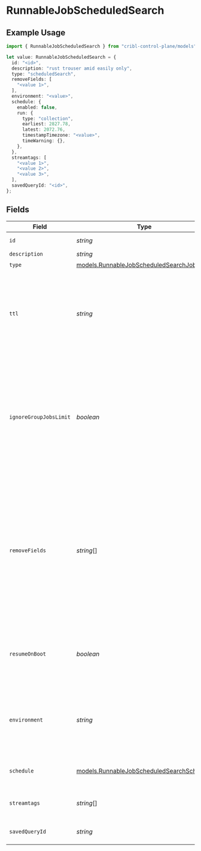 # RunnableJobScheduledSearch

## Example Usage

```typescript
import { RunnableJobScheduledSearch } from "cribl-control-plane/models";

let value: RunnableJobScheduledSearch = {
  id: "<id>",
  description: "rust trouser amid easily only",
  type: "scheduledSearch",
  removeFields: [
    "<value 1>",
  ],
  environment: "<value>",
  schedule: {
    enabled: false,
    run: {
      type: "collection",
      earliest: 2827.78,
      latest: 2072.76,
      timestampTimezone: "<value>",
      timeWarning: {},
    },
  },
  streamtags: [
    "<value 1>",
    "<value 2>",
    "<value 3>",
  ],
  savedQueryId: "<id>",
};
```

## Fields

| Field                                                                                                                                                                                                    | Type                                                                                                                                                                                                     | Required                                                                                                                                                                                                 | Description                                                                                                                                                                                              |
| -------------------------------------------------------------------------------------------------------------------------------------------------------------------------------------------------------- | -------------------------------------------------------------------------------------------------------------------------------------------------------------------------------------------------------- | -------------------------------------------------------------------------------------------------------------------------------------------------------------------------------------------------------- | -------------------------------------------------------------------------------------------------------------------------------------------------------------------------------------------------------- |
| `id`                                                                                                                                                                                                     | *string*                                                                                                                                                                                                 | :heavy_minus_sign:                                                                                                                                                                                       | Unique ID for this Job                                                                                                                                                                                   |
| `description`                                                                                                                                                                                            | *string*                                                                                                                                                                                                 | :heavy_minus_sign:                                                                                                                                                                                       | N/A                                                                                                                                                                                                      |
| `type`                                                                                                                                                                                                   | [models.RunnableJobScheduledSearchJobType](../models/runnablejobscheduledsearchjobtype.md)                                                                                                               | :heavy_check_mark:                                                                                                                                                                                       | N/A                                                                                                                                                                                                      |
| `ttl`                                                                                                                                                                                                    | *string*                                                                                                                                                                                                 | :heavy_minus_sign:                                                                                                                                                                                       | Time to keep the job's artifacts on disk after job completion. This also affects how long a job is listed in the Job Inspector.                                                                          |
| `ignoreGroupJobsLimit`                                                                                                                                                                                   | *boolean*                                                                                                                                                                                                | :heavy_minus_sign:                                                                                                                                                                                       | When enabled, this job's artifacts are not counted toward the Worker Group's finished job artifacts limit. Artifacts will be removed only after the Collector's configured time to live.                 |
| `removeFields`                                                                                                                                                                                           | *string*[]                                                                                                                                                                                               | :heavy_minus_sign:                                                                                                                                                                                       | List of fields to remove from Discover results. Wildcards (for example, aws*) are allowed. This is useful when discovery returns sensitive fields that should not be exposed in the Jobs user interface. |
| `resumeOnBoot`                                                                                                                                                                                           | *boolean*                                                                                                                                                                                                | :heavy_minus_sign:                                                                                                                                                                                       | Resume the ad hoc job if a failure condition causes Stream to restart during job execution                                                                                                               |
| `environment`                                                                                                                                                                                            | *string*                                                                                                                                                                                                 | :heavy_minus_sign:                                                                                                                                                                                       | Optionally, enable this config only on a specified Git branch. If empty, will be enabled everywhere.                                                                                                     |
| `schedule`                                                                                                                                                                                               | [models.RunnableJobScheduledSearchSchedule](../models/runnablejobscheduledsearchschedule.md)                                                                                                             | :heavy_minus_sign:                                                                                                                                                                                       | Configuration for a scheduled job                                                                                                                                                                        |
| `streamtags`                                                                                                                                                                                             | *string*[]                                                                                                                                                                                               | :heavy_minus_sign:                                                                                                                                                                                       | Tags for filtering and grouping in @{product}                                                                                                                                                            |
| `savedQueryId`                                                                                                                                                                                           | *string*                                                                                                                                                                                                 | :heavy_check_mark:                                                                                                                                                                                       | Identifies which search query to run                                                                                                                                                                     |